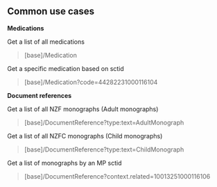 ## Common use cases

**Medications**

Get a list of all medications
>[base]/Medication


Get a specific medication based on sctid
>[base]/Medication?code=44282231000116104



**Document references**

Get a list of all NZF monographs (Adult monographs)
>[base]/DocumentReference?type:text=AdultMonograph


Get a list of all NZFC monographs (Child monographs)
>[base]/DocumentReference?type:text=ChildMonograph


Get a list of monographs by an MP sctid
>[base]/DocumentReference?context.related=10013251000116106


